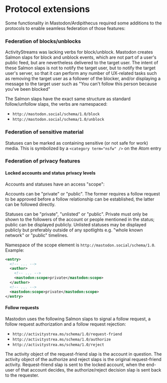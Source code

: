 Protocol extensions
===================

Some functionality in Mastodon/Ardipithecus required some additions to the protocols to enable seamless federation of those features:

### Federation of blocks/unblocks

ActivityStreams was lacking verbs for block/unblock. Mastodon creates Salmon slaps for block and unblock events, which are not part of a user's public feed, but are nevertheless delivered to the target user. The intent of these Salmon slaps is not to notify the target user, but to notify the target user's server, so that it can perform any number of UX-related tasks such as removing the target user as a follower of the blocker, and/or displaying a message to the target user such as "You can't follow this person because you've been blocked"

The Salmon slaps have the exact same structure as standard follow/unfollow slaps, the verbs are namespaced:

- `http://mastodon.social/schema/1.0/block`
- `http://mastodon.social/schema/1.0/unblock`

### Federation of sensitive material

Statuses can be marked as containing sensitive (or not safe for work) media. This is symbolized by a `<category term="nsfw" />` on the Atom entry

### Federation of privacy features
#### Locked accounts and status privacy levels

Accounts and statuses have an access "scope":

Accounts can be "private" or "public". The former requires a follow request to be approved before a follow relationship can be established, the latter can be followed directly.

Statuses can be "private", "unlisted" or "public". Private must only be shown to the followers of the account or people mentioned in the status; public can be displayed publicly. Unlisted statuses may be displayed publicly but preferably outside of any spotlights e.g. "whole known network" or "public" timelines.

Namespace of the scope element is `http://mastodon.social/schema/1.0`. Example:

```xml
<entry>
  <!-- ... -->
  <author>
    <!-- ... -->
    <mastodon:scope>private</mastodon:scope>
  </author>
  <!-- ... -->
  <mastodon:scope>private</mastodon:scope>
</entry>
```

#### Follow requests

Mastodon uses the following Salmon slaps to signal a follow request, a follow request authorization and a follow request rejection:

- `http://activitystrea.ms/schema/1.0/request-friend`
- `http://activitystrea.ms/schema/1.0/authorize`
- `http://activitystrea.ms/schema/1.0/reject`

The activity object of the request-friend slap is the account in question. The activity object of the authorize and reject slaps is the original request-friend activity. Request-friend slap is sent to the locked account, when the end-user of that account decides, the authorize/reject decision slap is sent back to the requester.
